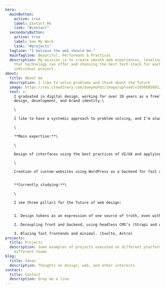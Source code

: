 ```yaml
---
hero:
  mainButton:
    active: true
    label: Contact Me
    link: "#contact"
  secondaryButton:
    active: true
    label: See My Work
    link: "#projects"
  tagline: "I believe the web should be:"
  mainTagline: Beautiful, Performant & Practical
  description: My mission is to create smooth web experiences, leveling the best
    that technology can offer and choosing the best tech stack for each
    individual project.
about:
  title: About me
  description: I like to solve problems and think about the future
  image: https://res.cloudinary.com/dueymuhdz/image/upload/v1656685692/samples/cloudinary-icon.png
  text: >-
    I graduated in digital design, working for over 20 years as a freelancer in
    design, development, and brand identity.\

    \

    I like to have a systemic approach to problem solving, and I’m always studying what is new in the field of technology.\

    \

    **Main expertise:**\

    \

    Design of interfaces using the best practices of UI/UX and applying the concept of design tokens for scalable development in different platforms/products.\

    \

    Creation of custom websites using WordPress as a backend for fast and efficient results.


    **Currently studying:**\

    \

    I see three pillars for the future of web design:


    1. Design tokens as an expression of one source of truth, even within small teams (Style Dictionary).

    2. Decoupling front and backend, using headless CMS’s (Strapi and other headless CMS’s)

    3. Blazing fast frontends and minimal. (Svelte, Astro)
projects:
  title: Projects
  description: Some examples of projects executed on different platforms with
    different teams
blog:
  title: Ideas
  description: Thoughts on design, web, and other interests
contact:
  title: Contact
  description: Drop me a line
---
```

